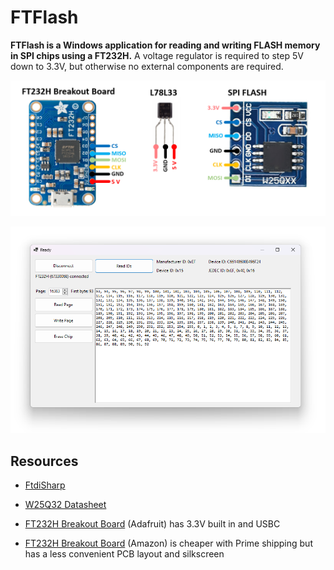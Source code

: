 # FTFlash

**FTFlash is a Windows application for reading and writing FLASH memory in SPI chips using a FT232H.** A voltage regulator is required to step 5V down to 3.3V, but otherwise no external components are required.

![](dev/wiring/wiring.png)

![](dev/screenshot.png)

## Resources

* [FtdiSharp](https://github.com/swharden/FtdiSharp)

* [W25Q32 Datasheet](https://www.elinux.org/images/f/f5/Winbond-w25q32.pdf)

* [FT232H Breakout Board](https://www.adafruit.com/product/2264) (Adafruit) has 3.3V built in and USBC

* [FT232H Breakout Board](https://www.amazon.com/dp/B09KGT5TGJ/) (Amazon) is cheaper with Prime shipping but has a less convenient PCB layout and silkscreen